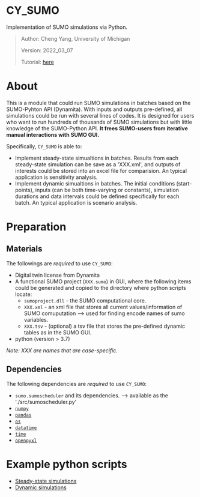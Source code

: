 # CY_SUMO
 Implementation of SUMO simulations via Python. 
 > Author: Cheng Yang, University of Michigan 
 > 
 > Version: 2022_03_07
 >
 > Tutorial: [here](https://github.com/ChengYangUmich/CY_SUMO/blob/main/Tutorial.md) 
# About 
This is a module that could run SUMO simulations in batches based on the SUMO-Pyhton API (Dynamita). With inputs and outputs pre-defined, all simulations could be run with several lines of codes. It is designed for users who want to run hundreds of thousands of SUMO simulations but with little knowledge of the SUMO-Python API. **It frees SUMO-users from iterative manual interactions with SUMO GUI.**

Specifically, `CY_SUMO` is able to:
- Implement steady-state simualtions in batches. Results from each steady-state simulation can be save as a 'XXX.xml', and outputs of interests could be stored into an excel file for comparision. An typical application is sensitivity analysis.    
- Implement dynamic simualtions in batches. The initial conditions (start-points), inputs (can be both time-varying or constants), simulation durations and data intervals could be defined specifically for each batch. An typical application is scenario analysis.     

# Preparation
## Materials
The followings are *required* to use `CY_SUMO`:
- Digital twin license from Dynamita 
- A functional SUMO project (`XXX.sumo`) in GUI, where the following items could be generated and copied to the directory where python scripts locate: 
    - `sumoproject.dll` - the SUMO computational core.
    -  `XXX.xml` - an xml file that stores all current values/information of SUMO comuputation --> used for finding encode names of sumo variables. 
    -  `XXX.tsv` - (optional) a tsv file that stores the pre-defined dynamic tables as in the SUMO GUI.
- python (version > 3.7) 

*Note: XXX are names that are case-specific.*
## Dependencies
The following dependencies are *required* to use `CY_SUMO`:
- `sumo.sumoscheduler` and its dependencies.  --> available as the './src/sumoscheduler.py'
- [`numpy`](https://numpy.org/doc/stable/user/index.html)
- [`pandas`](https://pandas.pydata.org/)
- [`os`](https://docs.python.org/3/library/os.html)
- [`datatime`](https://docs.python.org/3/library/datetime.html) 
- [`time`](https://docs.python.org/3/library/time.html) 
- [`openpyxl`](https://openpyxl.readthedocs.io/en/stable/)

# Example python scripts 
- [Steady-state simulations](https://github.com/ChengYangUmich/CY_SUMO/blob/main/examples/steadyStateSimulation.py)
- [Dynamic simulations](https://github.com/ChengYangUmich/CY_SUMO/blob/main/examples/dynamicSimulation.py) 
